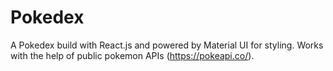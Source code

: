 # Pokedex

A Pokedex build with React.js and powered by Material UI for styling. Works with the help of public pokemon APIs (https://pokeapi.co/).

